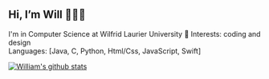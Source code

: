 <!---
notWilll/notWilll is a ✨ special ✨ repository because its `README.md` (this file) appears on your GitHub profile.
You can click the Preview link to take a look at your changes.
--->

Hi, I’m Will 👨🏽‍💻 
----------------
I'm in Computer Science at Wilfrid Laurier University 📖
Interests: coding and design <br>
Languages: [Java, C, Python, Html/Css, JavaScript, Swift]

[![William's github stats](https://github-readme-stats.vercel.app/api?username=williammabia)](https://github.com/williammabia/github-readme-stats)



  

